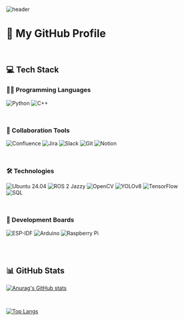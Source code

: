 ![header](https://capsule-render.vercel.app/api?type=waving&color=gradient&height=300&section=header&text=Good%20to%20see%20you%20%F0%9F%A4%97)

# 🚀 My GitHub Profile

<br>

## 💻 Tech Stack

### 👨‍💻 Programming Languages  
![Python](https://img.shields.io/badge/Python-3.11-3776AB?logo=python&logoColor=white)
![C++](https://img.shields.io/badge/C++-11-00599C?logo=c%2B%2B&logoColor=white)

<br>

### 🤝 Collaboration Tools  
![Confluence](https://img.shields.io/badge/Confluence-0364FF?logo=confluence&logoColor=white)
![Jira](https://img.shields.io/badge/Jira-0052CC?logo=jira&logoColor=white)
![Slack](https://img.shields.io/badge/Slack-4A154B?logo=slack&logoColor=white)
![Git](https://img.shields.io/badge/Git-F05032?logo=git&logoColor=white)
![Notion](https://img.shields.io/badge/Notion-000000?logo=notion&logoColor=white)

<br>

### 🛠️ Technologies  
![Ubuntu 24.04](https://img.shields.io/badge/Ubuntu-24.04-E95420?logo=ubuntu&logoColor=white)
![ROS 2 Jazzy](https://img.shields.io/badge/ROS%202-Jazzy-22314E?logo=ros&logoColor=white)
![OpenCV](https://img.shields.io/badge/OpenCV-4.5-5C3EE8?logo=opencv&logoColor=white)
![YOLOv8](https://img.shields.io/badge/YOLOv8-00C853?logo=yolo&logoColor=white)
![TensorFlow](https://img.shields.io/badge/TensorFlow-FF6F00?logo=tensorflow&logoColor=white)
![SQL](https://img.shields.io/badge/SQL-4479A1?logo=mysql&logoColor=white)

<br>

### 🔌 Development Boards  
![ESP-IDF](https://img.shields.io/badge/ESP--IDF-FF3030?logo=espressif&logoColor=white)
![Arduino](https://img.shields.io/badge/Arduino-00979D?logo=arduino&logoColor=white)
![Raspberry Pi](https://img.shields.io/badge/Raspberry%20Pi-BB122B?logo=raspberrypi&logoColor=white)

<br><br>

## 📊 GitHub Stats

[![Anurag's GitHub stats](https://github-readme-stats.vercel.app/api?username=jaeheon7134&show_icons=true&theme=default)](https://github.com/anuraghazra/github-readme-stats)

<br>

[![Top Langs](https://github-readme-stats.vercel.app/api/top-langs/?username=jaeheon7134&layout=compact&langs_count=8&theme=default)](https://github.com/anuraghazra/github-readme-stats)

